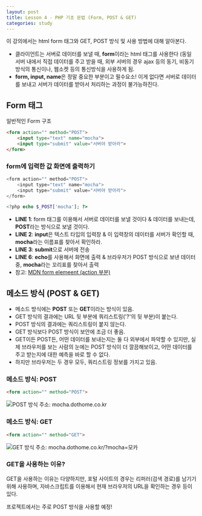 ```yaml
---
layout: post
title: Lesson 4 - PHP 기초 문법 (Form, POST & GET)
categories: study
---
```


이 강의에서는 html form 태그와 GET, POST 방식 및 사용 방법에 대해 알아본다.

* 클라이언트는 서버로 데이터를 보낼 때, **form**이라는 html 태그를 사용한다 (동일 서버 내에서 직접 데이터를 주고 받을 때, 외부 서버의 경우 ajax 등의 동기, 비동기 방식의 통신이나, 웹소켓 등의 통신방식을 사용하게 됨.
* **form, input, name**은 정말 중요한 부분이고 필수요소! 이게 없다면 서버로 데이터를 보내고 서버가 데이터를 받아서 처리하는 과정이 불가능하진다.

## Form 태그
일반적인 Form 구조
~~~html
<form action="" method="POST">
	<input type="text" name="mocha">
	<input type="submit" value="서버야 받아라">
</form>
~~~

### form에 입력한 값 화면에 출력하기
~~~php
<form action="" method="POST">
	<input type="text" name="mocha">
	<input type="submit" value="서버야 받아라">
</form>

<?php echo $_POST['mocha']; ?>
~~~
* **LINE 1**: form 태그를 이용해서 서버로 데이터를 보낼 것이다 & 데이터를 보내는데, **POST**라는 방식으로 보낼 것이다.
* **LINE 2**: **input**은 텍스트 타입의 입력창 & 이 입력창의 데이터를 서버가 확인할 때, **mocha**라는 이름표를 찾아서 확인하라.
* **LINE 3**: **submit**으로 서버에 전송
* **LINE 6**: **echo**를 사용해서 화면에 출력 & 브라우저가 POST 방식으로 보낸 데이터 중, **mocha**라는 꼬리표를 찾아서 출력
* 참고: [MDN form elemeent (action 부분)](https://developer.mozilla.org/docs/Web/HTML/Element/form)

## 메소드 방식 (POST & GET)
* 메소드 방식에는 **POST** 또는 **GET**이라는 방식이 있음.
* GET 방식의 결과에는 URL 뒷 부분에 쿼리스트링('?'의 뒷 부분)이 붙는다.
* POST 방식의 결과에는 쿼리스트링이 붙지 않는다.
* GET 방식보다 POST 방식이 보안에 조금 더 좋음.          
* GET이든 POST든, 어떤 데이터를 보내는지는 둘 다 외부에서 파악할 수 있지만, 실제 브라우저를 보는 사람의 눈에는 POST 방식이 더 깔끔해보이고, 어떤 데이터를 주고 받는지에 대한 예측을 바로 할 수 없다.
* 하지만 브라우저는 두 경우 모두, 쿼리스트링 정보를 가지고 있음.

### 메소드 방식: POST 
~~~html
<form action="" method="POST">
~~~
![POST 방식](http://mocha.dothome.co.kr/images/4-post.png)
주소: mocha.dothome.co.kr

### 메소드 방식: GET
~~~html
<form action="" method="GET">
~~~            
![GET 방식](http://mocha.dothome.co.kr/images/4-get.png)
주소: mocha.dothome.co.kr/?mocha=모카

### GET을 사용하는 이유?
GET을 사용하는 이유는 다양하지만, 포털 사이트의 경우는 리퍼러(검색 경로)를 남기기 위해 사용하며, 자바스크립트를 이용해서 현재 브라우저의 URL을 확인하는 경우 등이 있다.

프로젝트에서는 주로 POST 방식을 사용할 예정!
